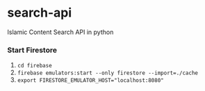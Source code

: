 # search-api

Islamic Content Search API in python

### Start Firestore

1. `cd firebase`
2. `firebase emulators:start --only firestore --import=./cache`
3. `export FIRESTORE_EMULATOR_HOST="localhost:8080"`
